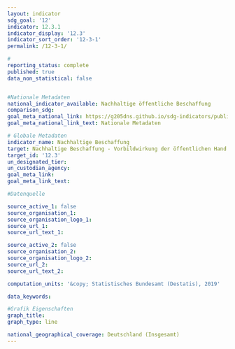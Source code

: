 ```yaml
---
layout: indicator                       
sdg_goal: '12'                       
indicator: 12.3.1                       
indicator_display: '12.3'                       
indicator_sort_order: '12-3-1'                       
permalink: /12-3-1/                       

#                       
reporting_status: complete                       
published: true                       
data_non_statistical: false                       


#Nationale Metadaten                       
national_indicator_available: Nachhaltige öffentliche Beschaffung                       
comparison_sdg:                       
goal_meta_national_link: https://g205dns.github.io/sdg-indicators/public/MetaDe/12.3..pdf
goal_meta_national_link_text: Nationale Metadaten                       

# Globale Metadaten                       
indicator_name: Nachhaltige Beschaffung                       
target: Nachhaltige Beschaffung - Vorbildwirkung der öffentlichen Hand für nachhaltige öffentliche Beschaffung verwirklichen                       
target_id: '12.3'                       
un_designated_tier:                        
un_custodian_agency:                        
goal_meta_link:                        
goal_meta_link_text:                        

#Datenquelle                       

source_active_1: false                       
source_organisation_1:                        
source_organisation_logo_1:                        
source_url_1:                        
source_url_text_1:                        

source_active_2: false                       
source_organisation_2:                        
source_organisation_logo_2:                        
source_url_2:                        
source_url_text_2:                        

computation_units: '&copy; Statistisches Bundesamt (Destatis), 2019'                       

data_keywords:                        

#Grafik Eigenschaften                       
graph_title:                        
graph_type: line                       

national_geographical_coverage: Deutschland (Insgesamt)
---
```

